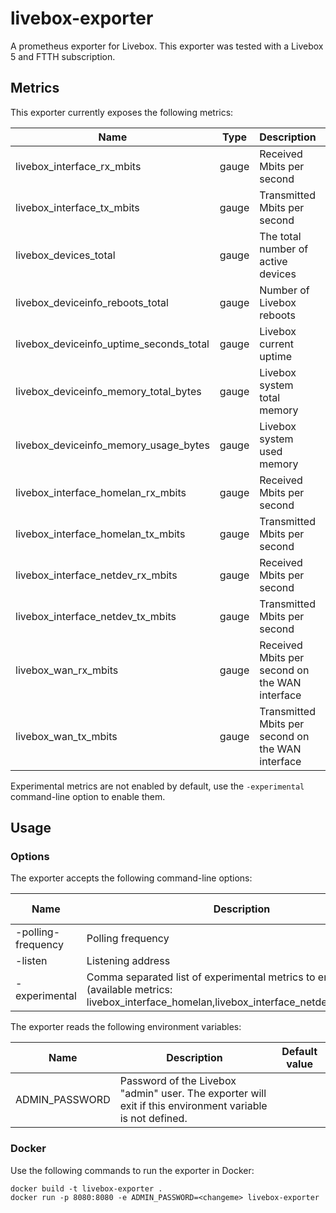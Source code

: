# livebox-exporter

A prometheus exporter for Livebox. This exporter was tested with a Livebox 5 and
FTTH subscription.

## Metrics

This exporter currently exposes the following metrics:

| Name                                    | Type  | Description                                       | Labels    | Experimental |
| --------------------------------------- | ----- | ------------------------------------------------- | --------- | ------------ |
| livebox_interface_rx_mbits              | gauge | Received Mbits per second                         | interface | No           |
| livebox_interface_tx_mbits              | gauge | Transmitted Mbits per second                      | interface | No           |
| livebox_devices_total                   | gauge | The total number of active devices                | type      | No           |
| livebox_deviceinfo_reboots_total        | gauge | Number of Livebox reboots                         |           | No           |
| livebox_deviceinfo_uptime_seconds_total | gauge | Livebox current uptime                            |           | No           |
| livebox_deviceinfo_memory_total_bytes   | gauge | Livebox system total memory                       |           | No           |
| livebox_deviceinfo_memory_usage_bytes   | gauge | Livebox system used memory                        |           | No           |
| livebox_interface_homelan_rx_mbits      | gauge | Received Mbits per second                         | interface | Yes          |
| livebox_interface_homelan_tx_mbits      | gauge | Transmitted Mbits per second                      | interface | Yes          |
| livebox_interface_netdev_rx_mbits       | gauge | Received Mbits per second                         | interface | Yes          |
| livebox_interface_netdev_tx_mbits       | gauge | Transmitted Mbits per second                      | interface | Yes          |
| livebox_wan_rx_mbits                    | gauge | Received Mbits per second on the WAN interface    |           | Yes          |
| livebox_wan_tx_mbits                    | gauge | Transmitted Mbits per second on the WAN interface |           | Yes          |

Experimental metrics are not enabled by default, use the `-experimental`
command-line option to enable them.

## Usage

### Options

The exporter accepts the following command-line options:

| Name               | Description                                                                                                                                | Default value |
| ------------------ | ------------------------------------------------------------------------------------------------------------------------------------------ | ------------- |
| -polling-frequency | Polling frequency                                                                                                                          | 30            |
| -listen            | Listening address                                                                                                                          | :8080         |
| -experimental      | Comma separated list of experimental metrics to enable (available metrics: livebox_interface_homelan,livebox_interface_netdev,livebox_wan) |               |

The exporter reads the following environment variables:

| Name           | Description                                                                                               | Default value |
| -------------- | --------------------------------------------------------------------------------------------------------- | ------------- |
| ADMIN_PASSWORD | Password of the Livebox "admin" user. The exporter will exit if this environment variable is not defined. |               |

### Docker

Use the following commands to run the exporter in Docker:

```console
docker build -t livebox-exporter .
docker run -p 8080:8080 -e ADMIN_PASSWORD=<changeme> livebox-exporter
```
